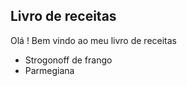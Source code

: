 ## Livro de receitas

Olá ! Bem vindo ao meu livro de receitas

* Strogonoff de frango
* Parmegiana



